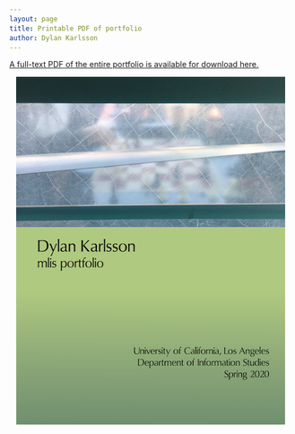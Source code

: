 ```yaml
---
layout: page
title: Printable PDF of portfolio
author: Dylan Karlsson
---
```


[A full-text PDF of the entire portfolio is available for download here.](Portfolio_Karlsson.pdf)

<p align="center">
  <img src="https://github.com/dylankarlsson/portfolio/blob/master/assets/Portfolio_Cover.png" alt="Portfolio cover, with image of window obscuring a chess game.">
</p>
